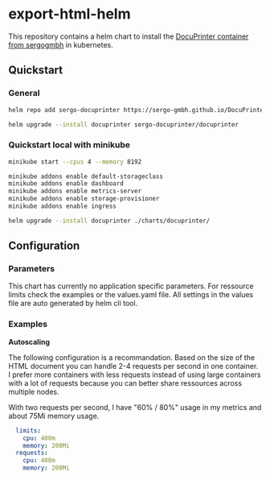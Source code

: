 # export-html-helm
This repository contains a helm chart to install the [DocuPrinter container from sergogmbh](https://sergo-gmbh.github.io/DocuPrinter/) in kubernetes.

## Quickstart

### General

```bash
helm repo add sergo-docuprinter https://sergo-gmbh.github.io/DocuPrinter-Helm/

helm upgrade --install docuprinter sergo-docuprinter/docuprinter
```

### Quickstart local with minikube

```bash
minikube start --cpus 4 --memory 8192

minikube addons enable default-storageclass
minikube addons enable dashboard
minikube addons enable metrics-server
minikube addons enable storage-provisioner
minikube addons enable ingress

helm upgrade --install docuprinter ./charts/docuprinter/
```

## Configuration

### Parameters

This chart has currently no application specific parameters. For ressource limits check the examples or the values.yaml file. All settings in the values file are auto generated by helm cli tool.

### Examples

**Autoscaling**

The following configuration is a recommandation. Based on the size of the HTML document you can handle 2-4 requests per second in one container. I prefer more containers with less requests instead of using large containers with a lot of requests because you can better share ressources across multiple nodes.

With two requests per second, I have "60% / 80%" usage in my metrics and about 75Mi memory usage.

```yaml
  limits:
    cpu: 400m
    memory: 200Mi
  requests:
    cpu: 400m
    memory: 200Mi
```